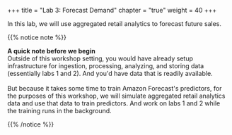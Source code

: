 +++
title = "Lab 3: Forecast Demand"
chapter = "true"
weight = 40
+++

In this lab, we will use aggregated retail analytics to forecast future sales. 

{{% notice note %}}

**A quick note before we begin**  
Outside of this workshop setting, you would have already setup infrastructure for ingestion, processing, analyzing, and storing data (essentially labs 1 and 2). And you'd have data that is readily available.<br/><br/>
But because it takes some time to train Amazon Forecast's predictors, for the purposes of this workshop, we will simulate aggregated retail analytics data and use that data to train predictors. And work on labs 1 and 2 while the training runs in the background. 

{{% /notice %}}
